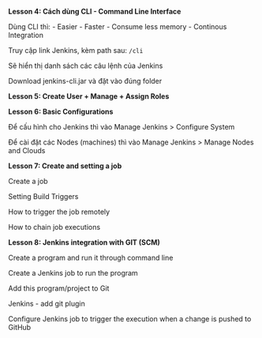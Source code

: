 **Lesson 4: Cách dùng CLI - Command Line Interface**

  Dùng CLI thì:
      - Easier
      - Faster
      - Consume less memory
      - Continous Integration
      
  Truy cập link Jenkins, kèm path sau: `/cli`
  
  Sẽ hiển thị danh sách các câu lệnh của Jenkins
  
  Download jenkins-cli.jar và đặt vào đúng folder
  
**Lesson 5: Create User + Manage + Assign Roles**
  
**Lesson 6: Basic Configurations**
  
  Để cấu hình cho Jenkins thì vào Manage Jenkins > Configure System
  
  Để cài đặt các Nodes (machines) thì vào Manage Jenkins > Manage Nodes and Clouds
  
**Lesson 7: Create and setting a job**
  
  Create a job
  
  Setting Build Triggers
  
  How to trigger the job remotely
  
  How to chain job executions
  
**Lesson 8: Jenkins integration with GIT (SCM)**

  Create a program and run it through command line
  
  Create a Jenkins job to run the program
  
  Add this program/project to Git
  
  Jenkins - add git plugin
  
  Configure Jenkins job to trigger the execution when a change is pushed to GitHub
